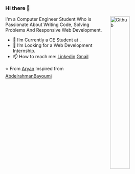 ### Hi there 👋

<img width="35%" align="right" alt="Github" src="https://user-images.githubusercontent.com/48678280/88862734-4903af80-d201-11ea-968b-9c939d88a37c.gif" />

I'm a Computer Engineer Student Who is Passionate About Writing Code, Solving Problems And Responsive Web Development.

- 🔭 I’m Currently a CE Student at .
- 👯 I’m Looking for a Web Development Internship. 
- 📫 How to reach me: [Linkedin](https://www.linkedin.com/in/aryan-darji) [Gmail](mailto:aryandarji2005@gmail.com)

⭐️ From [Aryan](https://github.com/)
Inspired from [AbdelrahmanBayoumi](https://github.com/abdelrahmanbayoumi)
